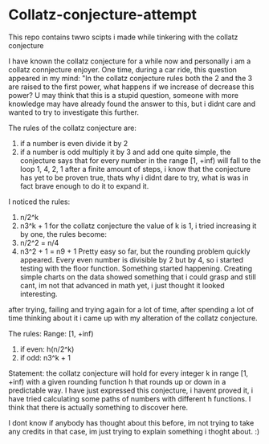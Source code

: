 # Collatz-conjecture-attempt
This repo contains twwo scipts i made while tinkering with the collatz conjecture

I have known the collatz conjecture for a while now and personally i am a collatz connjecture enjoyer.
One time, during a car ride, this question appeared in my mind: "In the collatz conjecture rules both the 2 and the 3 are raised to the first power, what happens if we increase of decrease this power? U may think that this is a stupid question, someone with more knowledge may have already found the answer to this, but i didnt care and wanted to try to investigate this further.

The rules of the collatz conjecture are: 
  1) if a number is even divide it by 2
  2) if a number is odd multiply it by 3 and add one
  quite simple, the conjecture says that for every number in the range [1, +inf) will fall to the loop 1, 4, 2, 1 after a finite amount of steps, i know that the conjecture has   yet to be proven true, thats why i didnt dare to try, what is was in fact brave enough to do it to expand it.

I noticed the rules:
  1) n/2^k
  2) n3^k + 1
  for the collatz conjecture the value of k is 1, i tried increasing it by one, the rules become:
  1) n/2^2 = n/4
  2) n3^2 + 1 = n9 + 1
  Pretty easy so far, but the rounding problem quickly appeared. Every even number is divisible by 2 but by 4, so i started testing with the floor function. Something started    happening. Creating simple charts on the data showed something that i could grasp and still cant, im not that advanced in math yet, i just thought it looked interesting.

  after trying, failing and trying again for a lot of time, after spending a lot of time thinking about it i came up with my alteration of the collatz conjecture.

The rules:
  Range: [1, +inf)
  1) if even: h(n/2^k)
  2) if odd: n3^k + 1

  Statement: the collatz conjecture will hold for every integer k in range [1, +inf) with a given rounding function h that rounds up or down in a predictable way.
  I have just expressed this conjecture, i havent proved it, i have tried calculating some paths of numbers with different h functions. I think that there is actually     something to discover here. 

I dont know if anybody has thought about this before, im not trying to take any credits in that case, im just trying to explain something i thoght about. :)

